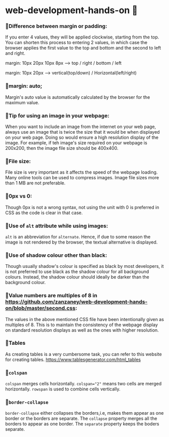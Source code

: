 # web-development-hands-on :beginner:


### :pushpin:Difference between margin or padding:
If you enter 4 values, they will be applied clockwise, starting from the top. You can shorten this process to entering 2 values, in which case the browser applies the first value to the top and bottom and the second to left and right.

margin: 10px 20px 10px 8px --> top / right / bottom / left

margin: 10px 20px --> vertical(top/down) / Horizontal(left/right)


### :pushpin:margin: auto;
Margin's auto value is automatically calculated by the browser for the maximum value.

### :pushpin:Tip for using an image in your webpage:
When you want to include an image from the internet on your web page, always use an image that is twice the size that it would be when displayed on your web page. Doing so would ensure a high resolution display of the image. For example, if teh image's size required on your webpage is 200x200, then the image file size should be 400x400.

### :pushpin:File size:
File size is very important as it affects the speed of the webpage loading. Many online tools can be used to compress images. Image file sizes more than 1 MB are not preferable.

### :pushpin:0px vs 0:
Though 0px is not a wrong syntax, not using the unit with 0 is preferred in CSS as the code is clear in that case.

### :pushpin:Use of ```alt``` attribute while using images:
```alt``` is an abbreviation for ```alternate```. Hence, if due to some reason the image is not rendered by the browser, the textual alternative is displayed.

### :pushpin:Use of shadow colour other than black:
Though usually shadow's colour is specified as black by most developers, it is not preferred to use black as the shadow colour for all background colours. Instead, the shadow colour should ideally be darker than the background colour.

### :pushpin:Value numbers are multiples of 8 in https://github.com/zanzaney/web-development-hands-on/blob/master/second.css:
The values in the above mentioned CSS file have been intentionally given as multiples of 8. This is to maintain the consistency of the webpage display on standard resolution displays as well as the ones with higher resolution.

### :pushpin:Tables
As creating tables is a very cumbersome task, you can refer to this website for creating tables.
https://www.tablesgenerator.com/html_tables

### :pushpin:```colspan```
```colspan``` merges cells horizontally. ```colspan="2"``` means two cells are merged horizontally. ```rowspan``` is used to combine cells vertically. 

### :pushpin:```border-collapse```
```border-collapse``` either collapses the borders,i.e, makes them appear as one border or the borders are separate. The ```collapse``` property merges all the borders to appear as one border. The ```separate``` property keeps the boders separate.




